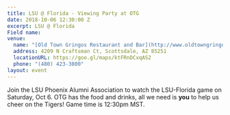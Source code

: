 ```yaml
---
title: LSU @ Florida - Viewing Party at OTG
date: 2018-10-06 12:30:00 Z
excerpt: LSU @ Florida
Field name: 
venue:
  name: "[Old Town Gringos Restaurant and Bar](http://www.oldtowngringos.com)"
  address: 4209 N Craftsman Ct, Scottsdale, AZ 85251
  locationURL: https://goo.gl/maps/ktFRnDCxqAS2
  phone: "(480) 423-3800"
layout: event
---
```


Join the LSU Phoenix Alumni Association to watch the LSU-Florida game on Saturday, Oct 6. OTG has the food and drinks, all we need is **you** to help us cheer on the Tigers! Game time is 12:30pm MST.